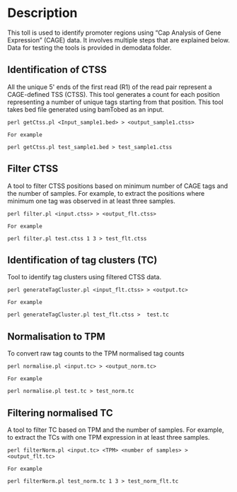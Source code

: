 # Description 

This toll is used to identify promoter regions using “Cap Analysis of Gene Expression” (CAGE) data. It involves multiple steps that are explained below. Data for testing the tools is provided in demodata folder.

## Identification of CTSS

All the unique 5' ends of the first read (R1) of the read pair represent a CAGE-defined TSS (CTSS). This tool generates a count for each position representing a number of unique tags starting from that position. This tool takes bed file generated using bamTobed as an input.

````
perl getCtss.pl <Input_sample1.bed> > <output_sample1.ctss>

For example

perl getCtss.pl test_sample1.bed > test_sample1.ctss
````

## Filter CTSS
A tool to filter CTSS positions based on minimum number of CAGE tags and the number of samples. For example, to extract the positions where minimum one tag was observed in at least three samples. 

```
perl filter.pl <input.ctss> > <output_flt.ctss>

For example

perl filter.pl test.ctss 1 3 > test_flt.ctss
```

## Identification of tag clusters (TC)

Tool to identify tag clusters using filtered CTSS data. 

````
perl generateTagCluster.pl <input_flt.ctss> > <output.tc>

For example

perl generateTagCluster.pl test_flt.ctss >  test.tc
````

## Normalisation to TPM

To convert raw tag counts to the TPM normalised tag counts 

````
perl normalise.pl <input.tc> > <output_norm.tc>

For example

perl normalise.pl test.tc > test_norm.tc
````

## Filtering normalised TC

A tool to filter TC based on TPM and the number of samples. For example, to extract the TCs with one TPM expression in at least three samples. 

````
perl filterNorm.pl <input.tc> <TPM> <number of samples> > <output_flt.tc>

For example

perl filterNorm.pl test_norm.tc 1 3 > test_norm_flt.tc
````


